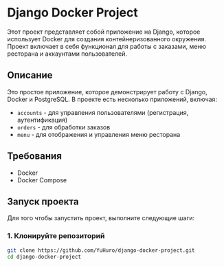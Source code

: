 # Django Docker Project

Этот проект представляет собой приложение на Django, которое использует Docker для создания контейнеризованного окружения. Проект включает в себя функционал для работы с заказами, меню ресторана и аккаунтами пользователей.

## Описание

Это простое приложение, которое демонстрирует работу с Django, Docker и PostgreSQL. В проекте есть несколько приложений, включая:
- `accounts` - для управления пользователями (регистрация, аутентификация)
- `orders` - для обработки заказов
- `menu` - для отображения и управления меню ресторана

## Требования

- Docker
- Docker Compose

## Запуск проекта

Для того чтобы запустить проект, выполните следующие шаги:

### 1. Клонируйте репозиторий

```bash
git clone https://github.com/YuHuro/django-docker-project.git
cd django-docker-project
